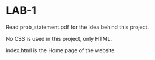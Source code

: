 # LAB-1

Read prob_statement.pdf for the idea behind this project.

No CSS is used in this project, only HTML.

index.html is the Home page of the website

